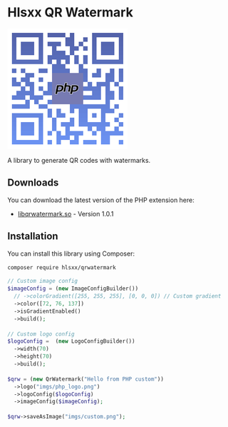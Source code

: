 # Hlsxx QR Watermark

![QR Code](https://github.com/hlsxx/qrwatermark_php/blob/master/imgs/custom.png)

A library to generate QR codes with watermarks.

## Downloads

You can download the latest version of the PHP extension here:

- [libqrwatermark.so](https://github.com/hlsxx/qrwatermark_php_extension/releases/tag/v1.0.1) - Version 1.0.1

## Installation

You can install this library using Composer:

```bash
composer require hlsxx/qrwatermark
```

```php
// Custom image config
$imageConfig = (new ImageConfigBuilder())
  // ->colorGradient([255, 255, 255], [0, 0, 0]) // Custom gradient
  ->color([72, 76, 137])
  ->isGradientEnabled()
  ->build();

// Custom logo config
$logoConfig =  (new LogoConfigBuilder())
  ->width(70)
  ->height(70)
  ->build();

$qrw = (new QrWatermark("Hello from PHP custom"))
  ->logo("imgs/php_logo.png")
  ->logoConfig($logoConfig)
  ->imageConfig($imageConfig);

$qrw->saveAsImage("imgs/custom.png");
```

